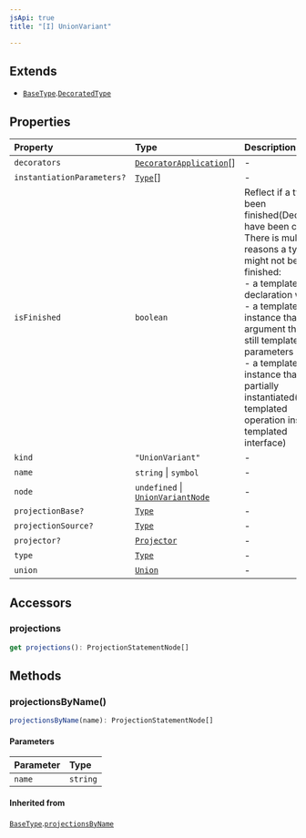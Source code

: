 ```yaml
---
jsApi: true
title: "[I] UnionVariant"

---
```

## Extends

- [`BaseType`](BaseType.md).[`DecoratedType`](DecoratedType.md)

## Properties

| Property | Type | Description | Inheritance |
| :------ | :------ | :------ | :------ |
| `decorators` | [`DecoratorApplication`](DecoratorApplication.md)[] | - | [`DecoratedType`](DecoratedType.md).`decorators` |
| `instantiationParameters?` | [`Type`](../type-aliases/Type.md)[] | - | [`BaseType`](BaseType.md).`instantiationParameters` |
| `isFinished` | `boolean` | Reflect if a type has been finished(Decorators have been called).<br />There is multiple reasons a type might not be finished:<br />- a template declaration will not<br />- a template instance that argument that are still template parameters<br />- a template instance that is only partially instantiated(like a templated operation inside a templated interface) | [`BaseType`](BaseType.md).`isFinished` |
| `kind` | `"UnionVariant"` | - | [`BaseType`](BaseType.md).`kind` |
| `name` | `string` \| `symbol` | - | - |
| `node` | `undefined` \| [`UnionVariantNode`](UnionVariantNode.md) | - | [`BaseType`](BaseType.md).`node` |
| `projectionBase?` | [`Type`](../type-aliases/Type.md) | - | [`BaseType`](BaseType.md).`projectionBase` |
| `projectionSource?` | [`Type`](../type-aliases/Type.md) | - | [`BaseType`](BaseType.md).`projectionSource` |
| `projector?` | [`Projector`](Projector.md) | - | [`BaseType`](BaseType.md).`projector` |
| `type` | [`Type`](../type-aliases/Type.md) | - | - |
| `union` | [`Union`](Union.md) | - | - |

## Accessors

### projections

```ts
get projections(): ProjectionStatementNode[]
```

## Methods

### projectionsByName()

```ts
projectionsByName(name): ProjectionStatementNode[]
```

#### Parameters

| Parameter | Type |
| :------ | :------ |
| `name` | `string` |

#### Inherited from

[`BaseType`](BaseType.md).[`projectionsByName`](BaseType.md#projectionsbyname)
